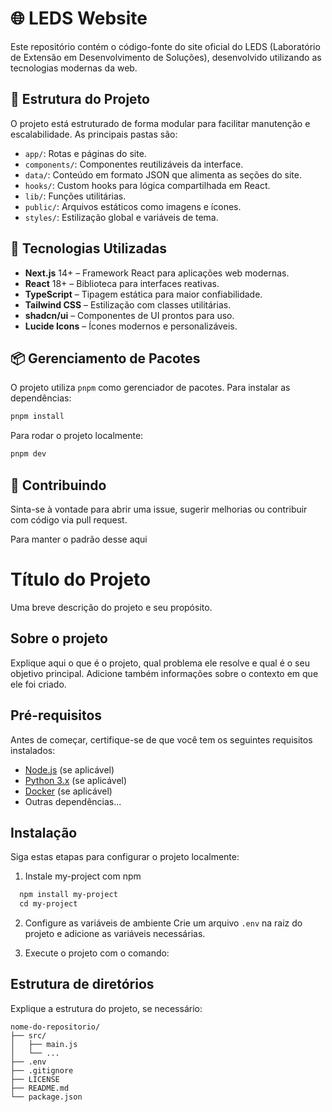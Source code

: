 # 🌐 LEDS Website

Este repositório contém o código-fonte do site oficial do LEDS (Laboratório de Extensão em Desenvolvimento de Soluções), desenvolvido utilizando as tecnologias modernas da web.

## 📁 Estrutura do Projeto

O projeto está estruturado de forma modular para facilitar manutenção e escalabilidade. As principais pastas são:

- `app/`: Rotas e páginas do site.
- `components/`: Componentes reutilizáveis da interface.
- `data/`: Conteúdo em formato JSON que alimenta as seções do site.
- `hooks/`: Custom hooks para lógica compartilhada em React.
- `lib/`: Funções utilitárias.
- `public/`: Arquivos estáticos como imagens e ícones.
- `styles/`: Estilização global e variáveis de tema.

## 🚀 Tecnologias Utilizadas

- **Next.js** 14+ – Framework React para aplicações web modernas.
- **React** 18+ – Biblioteca para interfaces reativas.
- **TypeScript** – Tipagem estática para maior confiabilidade.
- **Tailwind CSS** – Estilização com classes utilitárias.
- **shadcn/ui** – Componentes de UI prontos para uso.
- **Lucide Icons** – Ícones modernos e personalizáveis.

## 📦 Gerenciamento de Pacotes

O projeto utiliza `pnpm` como gerenciador de pacotes. Para instalar as dependências:

```bash
pnpm install
```

Para rodar o projeto localmente:

```bash
pnpm dev
```

## 🧪 Contribuindo

Sinta-se à vontade para abrir uma issue, sugerir melhorias ou contribuir com código via pull request.


Para manter o padrão desse aqui


# Título do Projeto
Uma breve descrição do projeto e seu propósito.

## Sobre o projeto
Explique aqui o que é o projeto, qual problema ele resolve e qual é o seu objetivo principal. Adicione também informações sobre o contexto em que ele foi criado.
## Pré-requisitos
Antes de começar, certifique-se de que você tem os seguintes requisitos instalados:

- [Node.js](https://nodejs.org/) (se aplicável)
- [Python 3.x](https://www.python.org/) (se aplicável)
- [Docker](https://www.docker.com/) (se aplicável)
- Outras dependências...
## Instalação
Siga estas etapas para configurar o projeto localmente:

1. Instale my-project com npm

```bash
  npm install my-project
  cd my-project
```

2. Configure as variáveis de ambiente
Crie um arquivo `.env` na raiz do projeto e adicione as variáveis necessárias.

3. Execute o projeto com o comando:
## Estrutura de diretórios
Explique a estrutura do projeto, se necessário:

```
nome-do-repositorio/
├── src/
│   ├── main.js
│   └── ...
├── .env
├── .gitignore
├── LICENSE
├── README.md
└── package.json
```